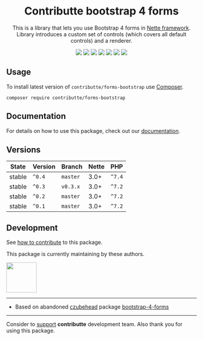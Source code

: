 <h1 align=center>Contributte bootstrap 4 forms</h1>

<p align=center>
    This is a library that lets you use Bootstrap 4 forms in 
    <a href="http://nette.org">Nette framework</a>. <br>
    Library introduces a custom set of controls 
    (which covers all default controls) and a renderer.
</p>

<p align=center>
    <a href="https://packagist.org/packages/contributte/forms-bootstrap"><img src="https://img.shields.io/packagist/l/contributte/forms-bootstrap.svg?style=flat-square"></a>
    <a href="https://travis-ci.org/contributte/forms-bootstrap"><img src="https://travis-ci.org/contributte/forms-bootstrap.svg?branch=master"></a>
     <a href="https://coveralls.io/r/contributte/forms-bootstrap"><img src="https://img.shields.io/coveralls/contributte/forms-bootstrap.svg?style=flat-square"></a>
    <a href="https://packagist.org/packages/contributte/forms-bootstrap"><img src="https://img.shields.io/packagist/dm/contributte/forms-bootstrap.svg?style=flat-square"></a>
    <a href="https://packagist.org/packages/contributte/forms-bootstrap"><img src="https://img.shields.io/packagist/v/contributte/forms-bootstrap.svg?style=flat-square"></a>
    <a href="https://github.com/phpstan/phpstan"><img src="https://img.shields.io/badge/PHPStan-enabled-brightgreen.svg?style=flat-square"></a>
    <a href="http://bit.ly/ctteg"><img src="https://img.shields.io/gitter/room/contributte/contributte.svg?style=flat-square"></a>
<p>

## Usage

To install latest version of `contributte/forms-bootstrap` use [Composer](https://getcomposer.com).

```
composer require contributte/forms-bootstrap
```

## Documentation

For details on how to use this package, check out our [documentation](.docs).

## Versions

| State       | Version       | Branch   | Nette | PHP     |
|-------------|---------------|----------|-------|---------|
| stable      | `^0.4`        | `master` | 3.0+  | `^7.4`  |
| stable      | `^0.3`        | `v0.3.x` | 3.0+  | `^7.2`  |
| stable      | `^0.2`        | `master` | 3.0+  | `^7.2`  |
| stable      | `^0.1`        | `master` | 3.0+  | `^7.2`  |

## Development

See [how to contribute](https://contributte.org/contributing.html) to this package.

This package is currently maintaining by these authors.

<a href="https://github.com/dakorpar">
 <img width="80" height="80" src="https://avatars0.githubusercontent.com/u/9303856?v=3&s=80">
</a>

-----


- Based on abandoned [czubehead](https://petrcech.eu) package [bootstrap-4-forms](https://github.com/czubehead/bootstrap-4-forms) 

------
Consider to [support](https://contributte.org/partners.html) **contributte** development team.
Also thank you for using this package.
